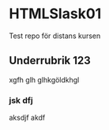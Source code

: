 # HTMLSlask01
Test repo för distans kursen

## Underrubrik 123
xgfh glh glhkgöldkhgl

### jsk dfj 
aksdjf akdf
